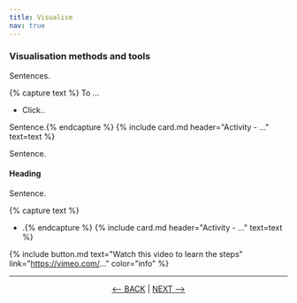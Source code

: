 ```yaml
---
title: Visualise
nav: true
---
```

### Visualisation methods and tools

Sentences.

{% capture text %}
To ...

- Click..

Sentence.{% endcapture %} {% include card.md header="Activity - ..." text=text %}

Sentence.

#### Heading

Sentence.

{% capture text %}
- .{% endcapture %} {% include card.md header="Activity - ..." text=text %}


{% include button.md text="Watch this video to learn the steps" link="https://vimeo.com/..." color="info" %}

-----

<p align="center">
  <a href="https://griffithunilibrary.github.io/intro-text-mining-analysis/content/6-analyse.html"><-- BACK</a> |
  <a href="https://griffithunilibrary.github.io/intro-text-mining-analysis/content/8-help.html">NEXT --></a>
</p>
